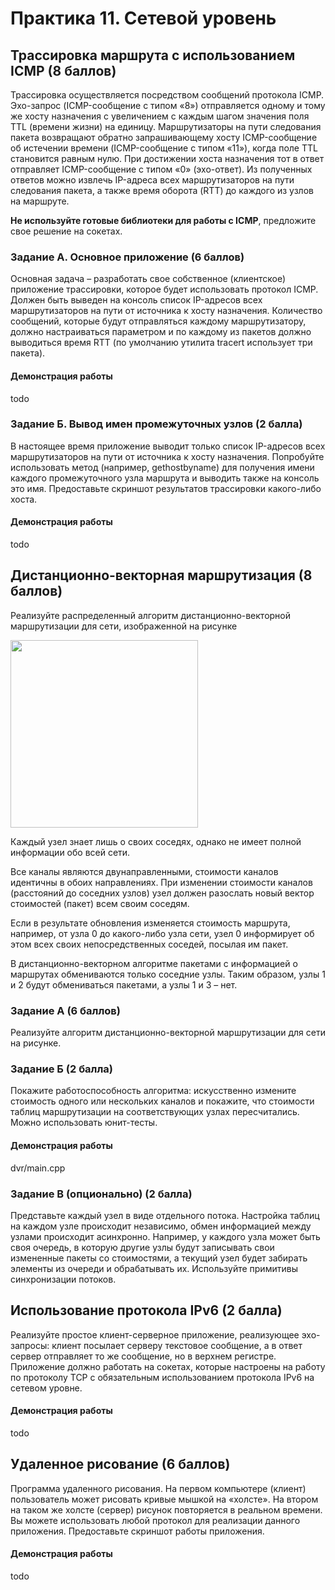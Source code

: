 # Практика 11. Сетевой уровень

## Трассировка маршрута с использованием ICMP (8 баллов)
Трассировка осуществляется посредством сообщений протокола ICMP. Эхо-запрос 
(ICMP-сообщение с типом «8») отправляется одному и тому же хосту назначения с увеличением с
каждым шагом значения поля TTL (времени жизни) на единицу. Маршрутизаторы на пути
следования пакета возвращают обратно запрашивающему хосту ICMP-сообщение об истечении
времени (ICMP-сообщение с типом «11»), когда поле TTL становится равным нулю. При
достижении хоста назначения тот в ответ отправляет ICMP-сообщение с типом «0» (эхо-ответ). Из
полученных ответов можно извлечь IP-адреса всех маршрутизаторов на пути следования пакета, а
также время оборота (RTT) до каждого из узлов на маршруте.

**Не используйте готовые библиотеки для работы с ICMP**, предложите свое решение на сокетах.

### Задание А. Основное приложение (6 баллов)
Основная задача – разработать свое собственное (клиентское) приложение трассировки, которое
будет использовать протокол ICMP.
Должен быть выведен на консоль список IP-адресов всех маршрутизаторов на пути от источника к
хосту назначения. Количество сообщений, которые будут отправляться каждому маршрутизатору,
должно настраиваться параметром и по каждому из пакетов должно выводиться время RTT (по
умолчанию утилита tracert использует три пакета).

#### Демонстрация работы
todo

### Задание Б. Вывод имен промежуточных узлов (2 балла)
В настоящее время приложение выводит только список IP-адресов всех маршрутизаторов на пути
от источника к хосту назначения. Попробуйте использовать метод (например, gethostbyname) для
получения имени каждого промежуточного узла маршрута и выводить также на консоль это имя.
Предоставьте скриншот результатов трассировки какого-либо хоста.

#### Демонстрация работы
todo

## Дистанционно-векторная маршрутизация (8 баллов)
Реализуйте распределенный алгоритм дистанционно-векторной маршрутизации для сети,
изображенной на рисунке

<img src="images/example-network.png" width=300 />

Каждый узел знает лишь о своих соседях, однако не имеет полной информации обо всей сети.

Все каналы являются двунаправленными, стоимости каналов идентичны в обоих направлениях.
При изменении стоимости каналов (расстояний до соседних узлов) узел должен разослать новый
вектор стоимостей (пакет) всем своим соседям.

Если в результате обновления изменяется стоимость маршрута, например, от узла 0 до какого-либо 
узла сети, узел 0 информирует об этом всех своих непосредственных соседей, посылая им пакет.

В дистанционно-векторном алгоритме пакетами с информацией о маршрутах обмениваются
только соседние узлы. Таким образом, узлы 1 и 2 будут обмениваться пакетами, а узлы 1 и 3 – нет.

### Задание А (6 баллов)
Реализуйте алгоритм дистанционно-векторной маршрутизации для сети на рисунке.

### Задание Б (2 балла)
Покажите работоспособность алгоритма: искусственно измените стоимость одного или
нескольких каналов и покажите, что стоимости таблиц маршрутизации на соответствующих узлах
пересчитались. Можно использовать юнит-тесты.

#### Демонстрация работы
dvr/main.cpp

### Задание В (опционально) (2 балла)
Представьте каждый узел в виде отдельного потока. Настройка таблиц на каждом узле
происходит независимо, обмен информацией между узлами происходит асинхронно. Например,
у каждого узла может быть своя очередь, в которую другие узлы будут записывать свои
измененные пакеты со стоимостями, а текущий узел будет забирать элементы из очереди и
обрабатывать их. Используйте примитивы синхронизации потоков.

## Использование протокола IPv6 (2 балла)
Реализуйте простое клиент-серверное приложение, реализующее эхо-запросы: клиент посылает
серверу текстовое сообщение, а в ответ сервер отправляет то же сообщение, но в верхнем
регистре. Приложение должно работать на сокетах, которые настроены на работу по протоколу
TCP с обязательным использованием протокола IPv6 на сетевом уровне.

#### Демонстрация работы
todo

## Удаленное рисование (6 баллов)
Программа удаленного рисования. На первом компьютере (клиент) пользователь может рисовать
кривые мышкой на «холсте». На втором на таком же холсте (сервер) рисунок повторяется в
реальном времени. Вы можете использовать любой протокол для реализации данного
приложения. Предоставьте скриншот работы приложения.

#### Демонстрация работы
todo
